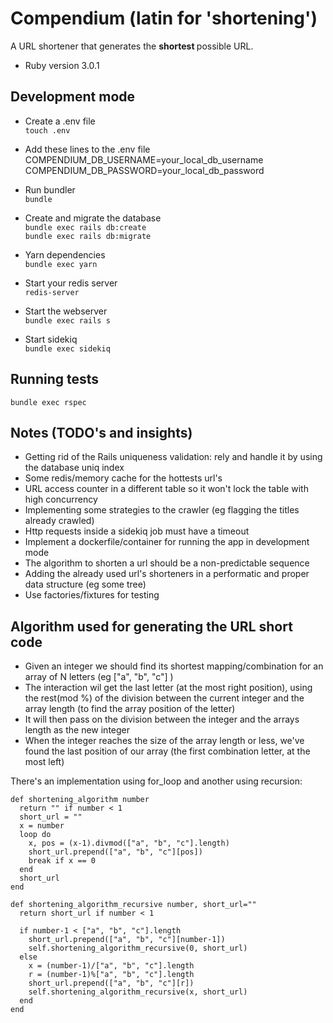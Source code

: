 # Compendium (latin for 'shortening')

  A URL shortener that generates the <b> shortest </b> possible URL.

* Ruby version 3.0.1

## Development mode

  - Create a .env file\
  `touch .env`

  - Add these lines to the .env file\
  COMPENDIUM_DB_USERNAME=your_local_db_username\
  COMPENDIUM_DB_PASSWORD=your_local_db_password

  - Run bundler\
  `bundle`

  - Create and migrate the database\
  `bundle exec rails db:create`\
  `bundle exec rails db:migrate`

  - Yarn dependencies\
  `bundle exec yarn`

  - Start your redis server\
  `redis-server`

  - Start the webserver\
  `bundle exec rails s`
  
  - Start sidekiq\
  `bundle exec sidekiq`

## Running tests
 
 `bundle exec rspec`

 ## Notes (TODO's and insights)

  - Getting rid of the Rails uniqueness validation: rely and handle it by using the database uniq index
  - Some redis/memory cache for the hottests url's
  - URL access counter in a different table so it won't lock the table with high concurrency
  - Implementing some strategies to the crawler (eg flagging the titles already crawled)
  - Http requests inside a sidekiq job must have a timeout
  - Implement a dockerfile/container for running the app in development mode
  - The algorithm to shorten a url should be a non-predictable sequence
  - Adding the already used url's shorteners in a performatic and proper data structure (eg some tree)
  - Use factories/fixtures for testing

## Algorithm used for generating the URL short code
  - Given an integer we should find its shortest mapping/combination for an array of N letters (eg ["a", "b", "c"] )
  - The interaction wil get the last letter (at the most right position), using the rest(mod %) of the division between the current integer and the array length (to find the array position of the letter)
  - It will then pass on the division between the integer and the arrays length as the new integer
  - When the integer reaches the size of the array length or less, we've found the last position of our array (the first combination letter, at the most left)

  There's an implementation using for_loop and another using recursion:

  ```
  def shortening_algorithm number
    return "" if number < 1
    short_url = ""
    x = number
    loop do
      x, pos = (x-1).divmod(["a", "b", "c"].length)
      short_url.prepend(["a", "b", "c"][pos])
      break if x == 0
    end
    short_url
  end
  ```

  ```
  def shortening_algorithm_recursive number, short_url=""
    return short_url if number < 1
    
    if number-1 < ["a", "b", "c"].length
      short_url.prepend(["a", "b", "c"][number-1])
      self.shortening_algorithm_recursive(0, short_url)
    else
      x = (number-1)/["a", "b", "c"].length
      r = (number-1)%["a", "b", "c"].length
      short_url.prepend(["a", "b", "c"][r])
      self.shortening_algorithm_recursive(x, short_url)
    end
  end
  ```